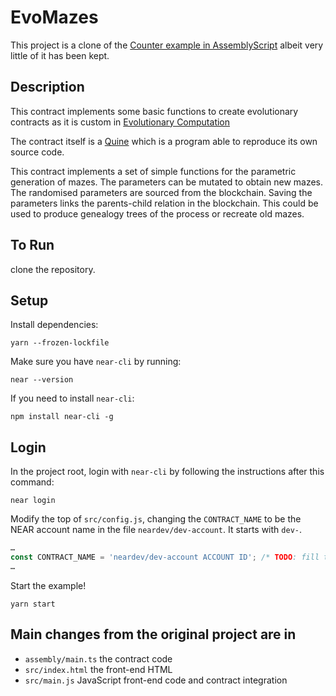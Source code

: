 EvoMazes 
=================================

This project is a clone of the [Counter example in AssemblyScript](https://github.com/near-examples/counter) albeit very little of it has been kept.

## Description

This contract implements some basic functions to create evolutionary contracts as it is custom in [Evolutionary Computation](https://en.wikipedia.org/wiki/Evolutionary_computation)

The contract itself is a [Quine](https://en.wikipedia.org/wiki/Quine_(computing)) which is a program able to reproduce its own source code.

This contract implements a set of simple functions for the parametric generation of mazes. The parameters can be mutated to obtain new mazes. The randomised parameters are sourced from the blockchain.
Saving the parameters links the parents-child relation in the blockchain. This could be used to produce genealogy trees of the process or recreate old mazes.

## To Run
clone the repository.


## Setup 
Install dependencies:

```
yarn --frozen-lockfile
```

Make sure you have `near-cli` by running:

```
near --version
```

If you need to install `near-cli`:

```
npm install near-cli -g
```

## Login

In the project root, login with `near-cli` by following the instructions after this command:

```
near login
```

Modify the top of `src/config.js`, changing the `CONTRACT_NAME` to be the NEAR account name in the file `neardev/dev-account`. It starts with `dev-`.

```javascript
…
const CONTRACT_NAME = 'neardev/dev-account ACCOUNT ID'; /* TODO: fill this in! */
…
```

Start the example!

```
yarn start
```

## Main changes from the original project are in

- `assembly/main.ts` the contract code
- `src/index.html` the front-end HTML
- `src/main.js` JavaScript front-end code and contract integration



